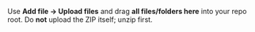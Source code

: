 Use **Add file → Upload files** and drag **all files/folders here** into your repo root. Do **not** upload the ZIP itself; unzip first.

